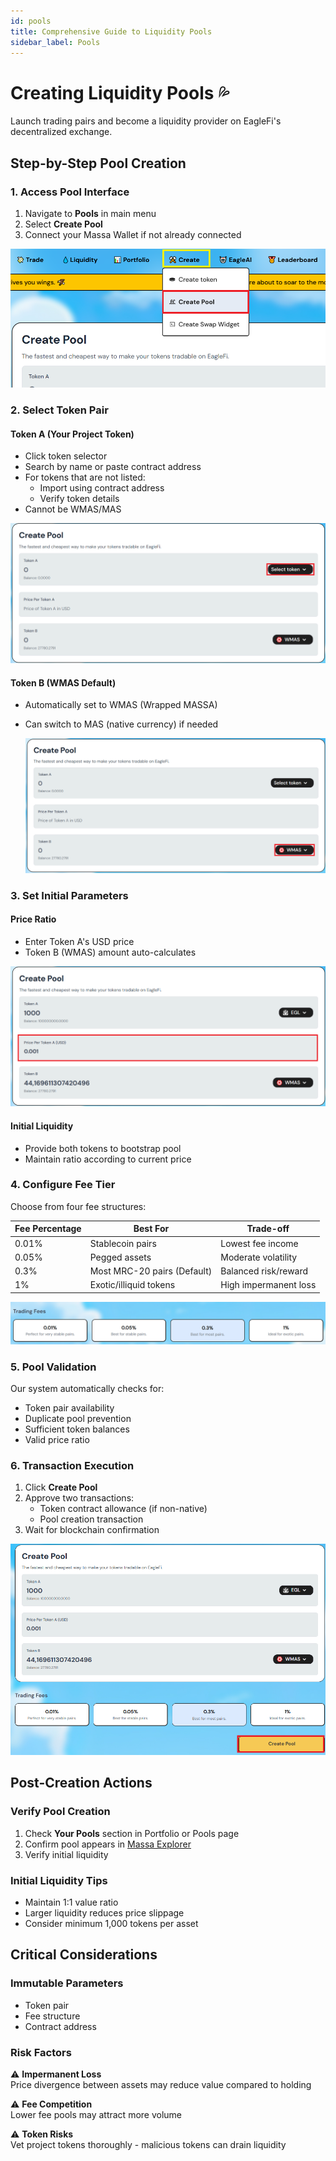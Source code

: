 ```yaml
---
id: pools
title: Comprehensive Guide to Liquidity Pools
sidebar_label: Pools
---
```


# Creating Liquidity Pools 💦

Launch trading pairs and become a liquidity provider on EagleFi's decentralized exchange.

<!-- ![Pool Creation Interface](path-to-pool-creation-screenshot.png) -->

## Step-by-Step Pool Creation

### 1. Access Pool Interface

1. Navigate to **Pools** in main menu
2. Select **Create Pool**
3. Connect your Massa Wallet if not already connected

![Pool Navigation](./Access%20P.png)

### 2. Select Token Pair

#### Token A (Your Project Token)

- Click token selector
- Search by name or paste contract address
- For tokens that are not listed:
  - Import using contract address
  - Verify token details
- Cannot be WMAS/MAS
  
![Token A Selection](./T%20A.png)

#### Token B (WMAS Default)

- Automatically set to WMAS (Wrapped MASSA)
- Can switch to MAS (native currency) if needed
  
  ![Token B Selection](./T%20B.png)

<!-- ![Token Selection](screenshot-token-selection.png) -->

### 3. Set Initial Parameters

#### Price Ratio

- Enter Token A's USD price
- Token B (WMAS) amount auto-calculates

![Price Input](./Price%20per%20T.PNG)

#### Initial Liquidity

- Provide both tokens to bootstrap pool
- Maintain ratio according to current price

<!-- ![Price Setup](screenshot-price-input.png) -->

### 4. Configure Fee Tier

Choose from four fee structures:

| Fee Percentage | Best For                      | Trade-off               |
|----------------|------------------------------|-------------------------|
| 0.01%          | Stablecoin pairs             | Lowest fee income       |
| 0.05%          | Pegged assets                | Moderate volatility     |
| 0.3%           | Most MRC-20 pairs (Default)  | Balanced risk/reward    |
| 1%             | Exotic/illiquid tokens       | High impermanent loss   |

![Fee Selection](./Trading%20fees.PNG)

### 5. Pool Validation

Our system automatically checks for:

- Token pair availability
- Duplicate pool prevention
- Sufficient token balances
- Valid price ratio

### 6. Transaction Execution

1. Click **Create Pool**
2. Approve two transactions:
   - Token contract allowance (if non-native)
   - Pool creation transaction
3. Wait for blockchain confirmation

![Transaction Approval](./create%20pool.PNG)

## Post-Creation Actions

### Verify Pool Creation

1. Check **Your Pools** section in Portfolio or Pools page
2. Confirm pool appears in [Massa Explorer](https://explorer.massa.net)
3. Verify initial liquidity

### Initial Liquidity Tips

- Maintain 1:1 value ratio
- Larger liquidity reduces price slippage
- Consider minimum 1,000 tokens per asset

## Critical Considerations

### Immutable Parameters

- Token pair
- Fee structure
- Contract address

### Risk Factors

⚠️ **Impermanent Loss**  
Price divergence between assets may reduce value compared to holding

⚠️ **Fee Competition**  
Lower fee pools may attract more volume

⚠️ **Token Risks**  
Vet project tokens thoroughly - malicious tokens can drain liquidity
